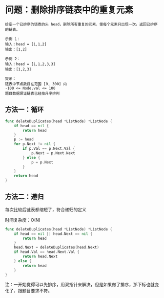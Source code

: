 # 问题：删除排序链表中的重复元素

```
给定一个已排序的链表的头 head，删除所有重复的元素，使每个元素只出现一次。返回已排序的链表。

示例 1：
输入：head = [1,1,2]
输出：[1,2]

示例 2：
输入：head = [1,1,2,3,3]
输出：[1,2,3]

提示：
链表中节点数目在范围 [0, 300] 内
-100 <= Node.val <= 100
题目数据保证链表已经按升序排列
```

## 方法一：循环

```go
func deleteDuplicates(head *ListNode) *ListNode {
    if head == nil {
        return head
    }
    p := head
    for p.Next != nil {
        if p.Val == p.Next.Val {
            p.Next = p.Next.Next
        } else {
            p = p.Next
        }
    }
    return head
}
```



## 方法二：递归

每次比较后链表都缩短了，符合递归的定义

时间复杂度：O(N)

```go
func deleteDuplicates(head *ListNode) *ListNode {
    if head == nil || head.Next == nil {
        return head
    }
    head.Next = deleteDuplicates(head.Next)
    if head.Val == head.Next.Val {
        return head.Next
    } else {
        return head 
    }
}
```

 注：一开始觉得可以先排序，用双指针来解决，但是如果做了排序，那下标也就变化了，跟题目要求不符。